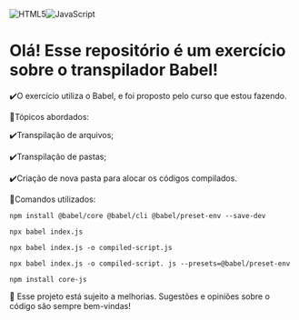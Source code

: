 ![HTML5](https://img.shields.io/badge/html5-%23E34F26.svg?style=for-the-badge&logo=html5&logoColor=white)![JavaScript](https://img.shields.io/badge/javascript-%23323330.svg?style=for-the-badge&logo=javascript&logoColor=%23F7DF1E)

<h1>Olá! Esse repositório é um exercício sobre o transpilador Babel!</h1>

✔️O exercício utiliza o Babel, e foi proposto pelo curso que estou fazendo.

📝Tópicos abordados:

✔️Transpilação de arquivos;

✔️Transpilação de pastas;

✔️Criação de nova pasta para alocar os códigos compilados.

📝Comandos utilizados:

```
npm install @babel/core @babel/cli @babel/preset-env --save-dev

npx babel index.js

npx babel index.js -o compiled-script.js

npx babel index.js -o compiled-script. js --presets=@babel/preset-env

npm install core-js

```


🌱 Esse projeto está sujeito a melhorias. Sugestões e opiniões sobre o código são sempre bem-vindas!
